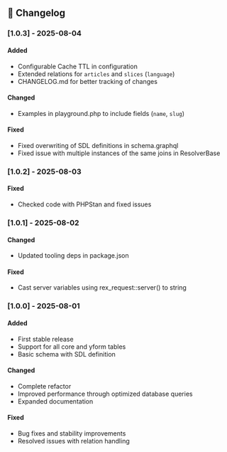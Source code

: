 ## 🚀 Changelog

### [1.0.3] - 2025-08-04

#### Added

- Configurable Cache TTL in configuration
- Extended relations for `articles` and `slices` (`language`)
- CHANGELOG.md for better tracking of changes

#### Changed

- Examples in playground.php to include fields (`name`, `slug`)

#### Fixed

- Fixed overwriting of SDL definitions in schema.graphql
- Fixed issue with multiple instances of the same joins in ResolverBase

### [1.0.2] - 2025-08-03

#### Fixed

- Checked code with PHPStan and fixed issues

### [1.0.1] - 2025-08-02

#### Changed

- Updated tooling deps in package.json

#### Fixed

- Cast server variables using rex_request::server() to string

### [1.0.0] - 2025-08-01

#### Added

- First stable release
- Support for all core and yform tables
- Basic schema with SDL definition

#### Changed

- Complete refactor
- Improved performance through optimized database queries
- Expanded documentation

#### Fixed

- Bug fixes and stability improvements
- Resolved issues with relation handling
